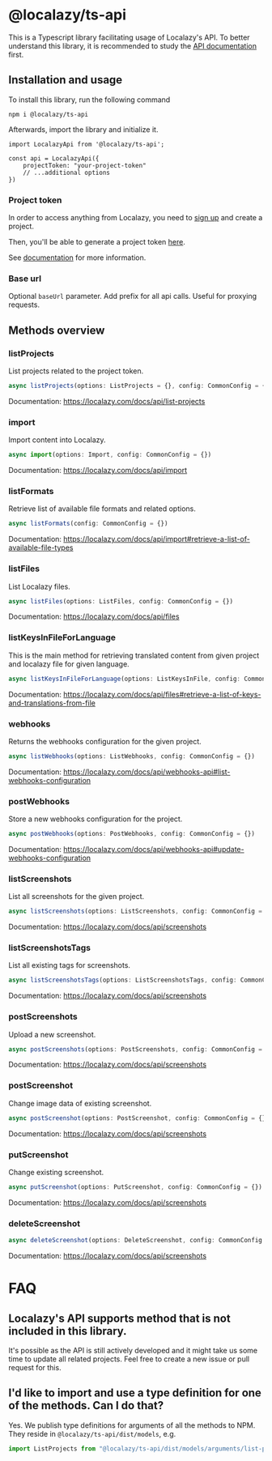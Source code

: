 # @localazy/ts-api

This is a Typescript library facilitating usage of Localazy's API. To better understand this library, it is recommended to study the [API documentation](https://localazy.com/docs/api/introduction) first.

## Installation and usage

To install this library, run the following command

```
npm i @localazy/ts-api
```

Afterwards, import the library and initialize it.

```
import LocalazyApi from '@localazy/ts-api';

const api = LocalazyApi({
    projectToken: "your-project-token"
    // ...additional options
})
```

### Project token

In order to access anything from Localazy, you need to [sign up](https://localazy.com/register) and create a project.

Then, you'll be able to generate a project token [here](https://localazy.com/developer/tokens).

See [documentation](https://localazy.com/docs/api/authentication) for more information.

### Base url

Optional `baseUrl` parameter. Add prefix for all api calls. Useful for proxying requests.

## Methods overview

### listProjects

List projects related to the project token.

```ts
async listProjects(options: ListProjects = {}, config: CommonConfig = {})
```

Documentation: https://localazy.com/docs/api/list-projects

### import

Import content into Localazy.

```ts
async import(options: Import, config: CommonConfig = {})
```

Documentation: https://localazy.com/docs/api/import

### listFormats

Retrieve list of available file formats and related options.

```ts
async listFormats(config: CommonConfig = {})
```

Documentation: https://localazy.com/docs/api/import#retrieve-a-list-of-available-file-types

### listFiles

List Localazy files.

```ts
async listFiles(options: ListFiles, config: CommonConfig = {})
```

Documentation: https://localazy.com/docs/api/files

### listKeysInFileForLanguage

This is the main method for retrieving translated content from given project and localazy file for given language.

```ts
async listKeysInFileForLanguage(options: ListKeysInFile, config: CommonConfig = {})
```

Documentation: https://localazy.com/docs/api/files#retrieve-a-list-of-keys-and-translations-from-file

### webhooks

Returns the webhooks configuration for the given project.

```ts
async listWebhooks(options: ListWebhooks, config: CommonConfig = {})
```

Documentation: https://localazy.com/docs/api/webhooks-api#list-webhooks-configuration

### postWebhooks

Store a new webhooks configuration for the project.

```ts
async postWebhooks(options: PostWebhooks, config: CommonConfig = {})
```

Documentation: https://localazy.com/docs/api/webhooks-api#update-webhooks-configuration

### listScreenshots

List all screenshots for the given project.

```ts
async listScreenshots(options: ListScreenshots, config: CommonConfig = {})
```

Documentation: https://localazy.com/docs/api/screenshots

### listScreenshotsTags

List all existing tags for screenshots.

```ts
async listScreenshotsTags(options: ListScreenshotsTags, config: CommonConfig = {})
```

Documentation: https://localazy.com/docs/api/screenshots

### postScreenshots

Upload a new screenshot.

```ts
async postScreenshots(options: PostScreenshots, config: CommonConfig = {})
```

Documentation: https://localazy.com/docs/api/screenshots

### postScreenshot

Change image data of existing screenshot.

```ts
async postScreenshot(options: PostScreenshot, config: CommonConfig = {})
```

Documentation: https://localazy.com/docs/api/screenshots

### putScreenshot

Change existing screenshot.

```ts
async putScreenshot(options: PutScreenshot, config: CommonConfig = {})
```

Documentation: https://localazy.com/docs/api/screenshots

### deleteScreenshot

```ts
async deleteScreenshot(options: DeleteScreenshot, config: CommonConfig = {})
```

Documentation: https://localazy.com/docs/api/screenshots

# FAQ

## Localazy's API supports method that is not included in this library.

It's possible as the API is still actively developed and it might take us some time to update all related projects. Feel free to create a new issue or pull request for this.

## I'd like to import and use a type definition for one of the methods. Can I do that?

Yes. We publish type definitions for arguments of all the methods to NPM. They reside in `@localazy/ts-api/dist/models`, e.g.

```ts
import ListProjects from "@localazy/ts-api/dist/models/arguments/list-projects";
```
